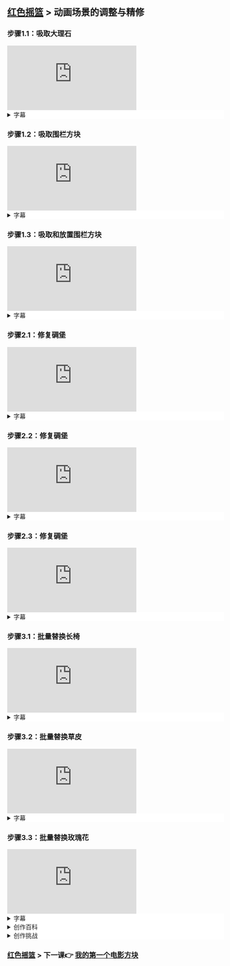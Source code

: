## [红色摇篮](https://keepwork.com/official/open/lessons/redanim/index) > 动画场景的调整与精修

### 步骤1.1：吸取大理石

<div class="aspect-ratio">
  <iframe src="https://macros.keepwork.com/?projectId=1068699&capture=2.1.1"   frameborder="0" allowfullscreen="true"></iframe>
</div>

<details style="background-color:white">
  <summary>字幕</summary><p>
  
左手按住键盘上的ALT键，右手将鼠标移动到想要的方块上，点击左键
点击鼠标右边，即可将方块放在你想要的位置

</p></details>


### 步骤1.2：吸取围栏方块

<div class="aspect-ratio">
  <iframe src="https://macros.keepwork.com/?projectId=1068699&capture=2.1.2"   frameborder="0" allowfullscreen="true"></iframe>
</div>

<details style="background-color:white">
  <summary>字幕</summary><p>
  
左手按住键盘上的ALT键，右手将鼠标移动到想要的方块上，点击左键
点击鼠标右边，即可将方块放在你想要的位置
  
</p></details>


### 步骤1.3：吸取和放置围栏方块

<div class="aspect-ratio">
  <iframe src="https://macros.keepwork.com/?projectId=1068699&capture=2.1.3"   frameborder="0" allowfullscreen="true"></iframe>
</div>

<details style="background-color:white">
  <summary>字幕</summary><p>
  
按E键打开背包 
选中工具标签
选中彩色栅栏
关闭背包列表
我们先吸取一个颜色，将鼠标移动到栅栏上按ALT+鼠标左键
然后按鼠标右键放下栅栏
再吸取一个颜色，将鼠标移动到栅栏上按ALT+鼠标左键
然后按鼠标右键放下栅栏  
  
</p></details>


### 步骤2.1：修复碉堡


<div class="aspect-ratio">
  <iframe src="https://macros.keepwork.com/?projectId=1068699&capture=2.2.1"   frameborder="0" allowfullscreen="true"></iframe>
</div>

<details style="background-color:white">
  <summary>字幕</summary><p>
  
按E打开背包 
寻找列表里面的石英块，这是我们所需的方块
点击石英块
关闭背包列表
左手按住键盘上的ALT键，右手将鼠标移动到地面上需要替换的方块上，点击右键进行替换

</p></details>

### 步骤2.2：修复碉堡


<div class="aspect-ratio">
  <iframe src="https://macros.keepwork.com/?projectId=1068699&capture=2.2.2"   frameborder="0" allowfullscreen="true"></iframe>
</div>

<details style="background-color:white">
  <summary>字幕</summary><p>
  
按E打开背包  
点击工具标签
点击彩色方块
关闭背包列表
左手按住ALT键，右手将鼠标对准红色的彩色方块，按左键来吸取颜色  
左手按住ALT键，右手将鼠标对准黑色的彩色方块，按右键来替换成红色方块  

  
</p></details>

### 步骤2.3：修复碉堡


<div class="aspect-ratio">
  <iframe src="https://macros.keepwork.com/?projectId=1068699&capture=2.2.3"   frameborder="0" allowfullscreen="true"></iframe>
</div>

<details style="background-color:white">
  <summary>字幕</summary><p>
  
按E打开背包
点击装饰标签
点击玻璃块
关闭背包列表
左手按住ALT键，右手将鼠标指向木头块,按右键来替换成玻璃块
  
  
  
</p></details>

### 步骤3.1：批量替换长椅

<div class="aspect-ratio">
  <iframe src="https://macros.keepwork.com/?projectId=1068699&capture=2.3.1"   frameborder="0" allowfullscreen="true"></iframe>
</div>

<details style="background-color:white">
  <summary>字幕</summary><p>
  
按E打开背包
点击工具标签
选中彩色栅栏
关闭背包列表
选中浅蓝色
左手按住ALT键和SHIFT键，右手将鼠标指向黑色栅栏，按右键完成批量替换

</p></details>

### 步骤3.2：批量替换草皮

<div class="aspect-ratio">
  <iframe src="https://macros.keepwork.com/?projectId=1068699&capture=2.3.2"   frameborder="0" allowfullscreen="true"></iframe>
</div>

<details style="background-color:white">
  <summary>字幕</summary><p>
  
按E打开背包
点击建造标签 
选中草皮
关闭背包列表
左手按住ALT键和SHIFT键，右手将鼠标指向地上的暗色草皮,按右键完成批量替换  

  
</p></details>


### 步骤3.3：批量替换玫瑰花

<div class="aspect-ratio">
  <iframe src="https://macros.keepwork.com/?projectId=1068699&capture=2.3.3"   frameborder="0" allowfullscreen="true"></iframe>
</div>

<details style="background-color:white">
  <summary>字幕</summary><p>
   
按E打开背包
点击装饰标签
选中红玫瑰
关闭背包列表
左手按住ALT键和SHIFT键，右手将鼠标指向枯草，按右键完成批量替换
  
</p></details>

<details style="background-color:white">
  <summary>创作百科</summary><p>

#### 吸取方块的方法
 
左手按住键盘上的ALT键，右手将鼠标移动到想要的方块上，点击左键，即可成功吸取方块到手上。

#### 替换方块的方法
 
左手按住键盘上的ALT键，右手将鼠标移动到地面上需要替换的方块上，点击右键即可进行替换。
  
#### 快速替换方块的方法
 
左手按住ALT键和SHIFT键，右手将鼠标指向需要替换的方块，按右键即可完成批量替换。
  
  
  
</p></details>

<details style="background-color:white">
  <summary>创作挑战</summary><p>

请下载Windows版\Mac版帕拉卡软件


</p></details>

### [红色摇篮](https://keepwork.com/official/open/lessons/redanim/index) > 下一课:point_right: [我的第一个电影方块](/official/open/lessons/redanim/3_1)
